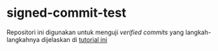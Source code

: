 # signed-commit-test

Repositori ini digunakan untuk menguji _verified commits_ yang langkah-langkahnya dijelaskan di [tutorial ini](https://gist.github.com/Beneboe/3183a8a9eb53439dbee07c90b344c77e)